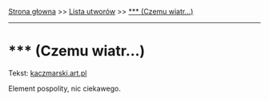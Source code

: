 [Strona głowna](../index.md) >> [Lista utworów](../list.md) >> [\*\*\* (Czemu wiatr…)](0.md)

---

# *** (Czemu wiatr…)

Tekst: [kaczmarski.art.pl](https://www.kaczmarski.art.pl/tworczosc/wiersze/czemu-wiatr/)

Element pospolity, nic ciekawego.